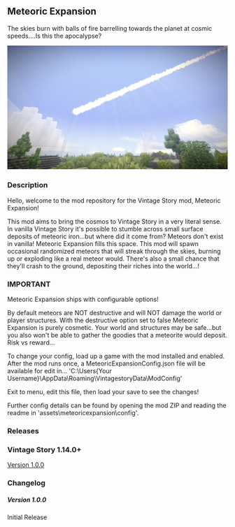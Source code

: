 ## Meteoric Expansion

The skies burn with balls of fire barrelling towards the planet at cosmic speeds....Is this the apocalypse?

![Screenshot](resources/images/Meteor.png)


### Description

Hello, welcome to the mod repository for the Vintage Story mod, Meteoric Expansion!

This mod aims to bring the cosmos to Vintage Story in a very literal sense. In vanilla Vintage Story it's possible to stumble across small surface deposits of meteoric iron...but where did it come from? Meteors don't exist in vanilla!
Meteoric Expansion fills this space. This mod will spawn occasional randomized meteors that will streak through the skies, burning up or exploding like a real meteor would. There's also a small chance that they'll crash to the ground, depositing their riches into the world...!


### IMPORTANT

Meteoric Expansion ships with configurable options! 

By default meteors are NOT destructive and will NOT damage the world or player structures. With the destructive option set to false Meteoric Expansion is purely cosmetic. 
Your world and structures may be safe...but you also won't be able to gather the goodies that a meteorite would deposit. Risk vs reward...  

To change your config, load up a game with the mod installed and enabled. After the mod runs once, a MeteoricExpansionConfig.json file will be available for edit in...
'C:\Users\{Your Username}\AppData\Roaming\VintagestoryData\ModConfig'

Exit to menu, edit this file, then load your save to see the changes!

Further config details can be found by opening the mod ZIP and reading the readme in 'assets\meteoricexpansion\config\'.


### Releases

### Vintage Story 1.14.0+

[Version 1.0.0](https://github.com/TaskaRaine/Meteoric-Expansion/releases/download/1.0.0/MeteoricExpansion_v1.0.0.zip)


### Changelog

##### Version 1.0.0
Initial Release